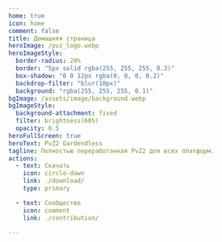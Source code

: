 ```yaml
---
home: true
icon: home
comment: false
title: Домашняя страница
heroImage: /pvz_logo.webp
heroImageStyle:  
  border-radius: 20%
  border: "5px solid rgba(255, 255, 255, 0.3)"
  box-shadow: "0 0 12px rgba(0, 0, 0, 0.2)"
  backdrop-filter: "blur(10px)"
  background: "rgba(255, 255, 255, 0.1)"
bgImage: /assets/image/background.webp
bgImageStyle:
  background-attachment: fixed
  filter: brightness(60%)
  opacity: 0.5 
heroFullScreen: true
heroText: PvZ2 Gardendless
tagline: Полностью переработанная PvZ2 для всех платформ.
actions:
  - text: Скачать
    icon: circle-down
    link: ./download/
    type: primary

  - text: Сообщество
    icon: comment
    link: ./contribution/
    
---
```

